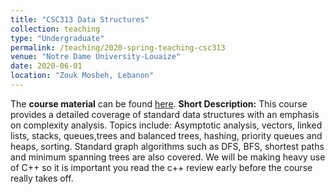 ```yaml
---
title: "CSC313 Data Structures"
collection: teaching
type: "Undergraduate"
permalink: /teaching/2020-spring-teaching-csc313
venue: "Notre Dame University-Louaize"
date: 2020-06-01
location: "Zouk Mosbeh, Lebanon"
---
```


The **course material** can be found [here](https://hikmatfarhat-ndu.github.io/CSC313).
**Short Description:** This course provides a detailed coverage of standard data structures 
with an emphasis on complexity analysis. Topics include: Asymptotic analysis, vectors, linked
lists, stacks, queues,trees and balanced trees, hashing, priority queues and heaps, sorting. Standard graph algorithms such as DFS, BFS, shortest paths and minimum spanning trees are also covered.
We will be making heavy use of C++ so it is important you read the c++ review early before the course really takes off.




